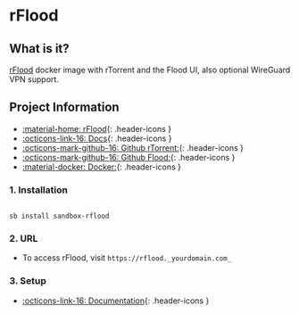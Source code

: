 # rFlood

## What is it?

[rFlood](https://github.com/jesec/flood) docker image with rTorrent and the Flood UI, also optional WireGuard VPN support.

## Project Information

- [:material-home: rFlood](https://github.com/jesec/flood){: .header-icons }
- [:octicons-link-16: Docs](https://github.com/jesec/flood/wiki){: .header-icons }
- [:octicons-mark-github-16: Github rTorrent:](https://github.com/jesec/rtorrent){: .header-icons }
- [:octicons-mark-github-16: Github Flood:](https://github.com/jesec/flood){: .header-icons }
- [:material-docker: Docker:](https://hub.docker.com/r/hotio/rflood){: .header-icons }

### 1. Installation

``` shell

sb install sandbox-rflood

```

### 2. URL

- To access rFlood, visit `https://rflood._yourdomain.com_`

### 3. Setup

- [:octicons-link-16: Documentation](https://github.com/jesec/flood/wiki){: .header-icons }
